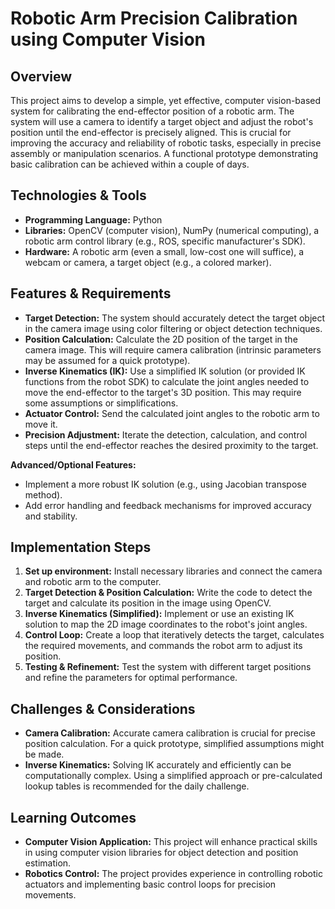 # Robotic Arm Precision Calibration using Computer Vision

## Overview

This project aims to develop a simple, yet effective, computer vision-based system for calibrating the end-effector position of a robotic arm.  The system will use a camera to identify a target object and adjust the robot's position until the end-effector is precisely aligned. This is crucial for improving the accuracy and reliability of robotic tasks, especially in precise assembly or manipulation scenarios. A functional prototype demonstrating basic calibration can be achieved within a couple of days.

## Technologies & Tools

* **Programming Language:** Python
* **Libraries:** OpenCV (computer vision), NumPy (numerical computing), a robotic arm control library (e.g., ROS, specific manufacturer's SDK).
* **Hardware:** A robotic arm (even a small, low-cost one will suffice), a webcam or camera, a target object (e.g., a colored marker).


## Features & Requirements

- **Target Detection:** The system should accurately detect the target object in the camera image using color filtering or object detection techniques.
- **Position Calculation:**  Calculate the 2D position of the target in the camera image.  This will require camera calibration (intrinsic parameters may be assumed for a quick prototype).
- **Inverse Kinematics (IK):** Use a simplified IK solution (or provided IK functions from the robot SDK) to calculate the joint angles needed to move the end-effector to the target's 3D position.  This may require some assumptions or simplifications.
- **Actuator Control:** Send the calculated joint angles to the robotic arm to move it.
- **Precision Adjustment:** Iterate the detection, calculation, and control steps until the end-effector reaches the desired proximity to the target.

**Advanced/Optional Features:**
- Implement a more robust IK solution (e.g., using Jacobian transpose method).
- Add error handling and feedback mechanisms for improved accuracy and stability.


## Implementation Steps

1. **Set up environment:** Install necessary libraries and connect the camera and robotic arm to the computer.
2. **Target Detection & Position Calculation:** Write the code to detect the target and calculate its position in the image using OpenCV.
3. **Inverse Kinematics (Simplified):** Implement or use an existing IK solution to map the 2D image coordinates to the robot's joint angles.
4. **Control Loop:** Create a loop that iteratively detects the target, calculates the required movements, and commands the robot arm to adjust its position.
5. **Testing & Refinement:** Test the system with different target positions and refine the parameters for optimal performance.


## Challenges & Considerations

- **Camera Calibration:** Accurate camera calibration is crucial for precise position calculation.  For a quick prototype, simplified assumptions might be made.
- **Inverse Kinematics:**  Solving IK accurately and efficiently can be computationally complex.  Using a simplified approach or pre-calculated lookup tables is recommended for the daily challenge.


## Learning Outcomes

- **Computer Vision Application:** This project will enhance practical skills in using computer vision libraries for object detection and position estimation.
- **Robotics Control:**  The project provides experience in controlling robotic actuators and implementing basic control loops for precision movements.

